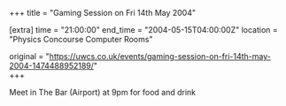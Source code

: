 +++
title = "Gaming Session on Fri 14th May 2004"

[extra]
time = "21:00:00"
end_time = "2004-05-15T04:00:00Z"
location = "Physics Concourse Computer Rooms"

original = "https://uwcs.co.uk/events/gaming-session-on-fri-14th-may-2004-1474488952189/"    
+++

Meet in The Bar (Airport) at 9pm for food and drink

